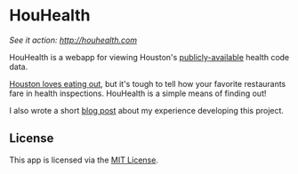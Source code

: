 # HouHealth

*See it action: http://houhealth.com*

HouHealth is a webapp for viewing Houston's [publicly-available](data.ohouston.org) health code data.

[Houston loves eating out](http://houston.culturemap.com/news/restaurants-bars/10-26-11-houston-still-the-undisputed-champion-in-eating-out-no-1-city-in-country-for-meals-out-per-week/), but it's tough to tell how your favorite restaurants fare in health inspections. HouHealth is a simple means of finding out!

I also wrote a short [blog post](http://mitchellbarron.io/houhealth) about my experience developing this project.

## License
This app is licensed via the [MIT License](http://opensource.org/licenses/MIT).
